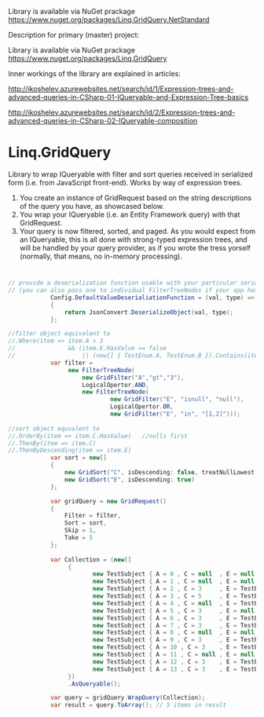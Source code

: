 Library is available via NuGet prackage https://www.nuget.org/packages/Linq.GridQuery.NetStandard

Description for primary (master) project:


Library is available via NuGet prackage https://www.nuget.org/packages/Linq.GridQuery

Inner workings of the library are explained in articles:

http://ikoshelev.azurewebsites.net/search/id/1/Expression-trees-and-advanced-queries-in-CSharp-01-IQueryable-and-Expression-Tree-basics

http://ikoshelev.azurewebsites.net/search/id/2/Expression-trees-and-advanced-queries-in-CSharp-02-IQueryable-composition


# Linq.GridQuery
Library to wrap IQueryable with filter and sort queries received in serialized form (i.e. from JavaScript front-end). Works by way of expression trees.

1. You create an instance of GridRequest based on the string descriptions of the query you have, as showcased below.
2. You wrap your IQueryable (i.e. an Entity Framework query) with that GridRequest.
3. Your query is now filtered, sorted, and paged. As you would expect from an IQueryable, this is all done with strong-typed expression trees, and will be handled by your query provider, as if you wrote the tress yorself (normally, that means, no in-memory processing). 

# 
```C#
// provide a deserialization function usable with your particular serialization scenario 
// (you can also pass one to individual FilterTreeNodes if your app has multiple scenarios)
            Config.DefaultValueDeserialiationFunction = (val, type) =>
            {
                return JsonConvert.DeserializeObject(val, type);
            };

//filter object equivalent to 
//.Where(item => item.A > 3 
//               && (item.E.HasValue == false 
//                   || (new[] { TestEnum.A, TestEnum.B }).Contains(item.E.Value)))
            var filter =
                 new FilterTreeNode(
                     new GridFilter("A","gt","3"),
                     LogicalOpertor.AND,
                     new FilterTreeNode(
                             new GridFilter("E", "isnull", "null"),
                             LogicalOpertor.OR,
                             new GridFilter("E", "in", "[1,2]")));
                             
//sort object equvalent to
//.OrderBy(item => item.C.HasValue)   //nulls first
//.ThenBy(item => item.C)
//.ThenByDescending(item => item.E)
            var sort = new[] 
            {
                new GridSort("C", isDescending: false, treatNullLowest: true),
                new GridSort("E", isDescending: true)
            };

            var gridQuery = new GridRequest()
            {
                Filter = filter,
                Sort = sort,
                Skip = 1,
                Take = 5
            };
            
            var Collection = (new[]
                 {
                        new TestSubject { A = 0 , C = null  , E = null       },
                        new TestSubject { A = 1 , C = null  , E = null       },
                        new TestSubject { A = 2 , C = 3     , E = TestEnum.B },
                        new TestSubject { A = 3 , C = 5     , E = TestEnum.C },
                        new TestSubject { A = 4 , C = null  , E = TestEnum.B },
                        new TestSubject { A = 5 , C = 3     , E = null       },
                        new TestSubject { A = 6 , C = 3     , E = TestEnum.C },
                        new TestSubject { A = 7 , C = 3     , E = TestEnum.A },
                        new TestSubject { A = 8 , C = null  , E = null       },
                        new TestSubject { A = 9 , C = 3     , E = TestEnum.B },
                        new TestSubject { A = 10 , C = 3    , E = TestEnum.C },
                        new TestSubject { A = 11 , C = null , E = null       },
                        new TestSubject { A = 12 , C = 3    , E = TestEnum.B },
                        new TestSubject { A = 13 , C = 3    , E = TestEnum.C }
                 })
                 .AsQueryable();

            var query = gridQuery.WrapQuery(Collection);
            var result = query.ToArray(); // 5 items in result
```
